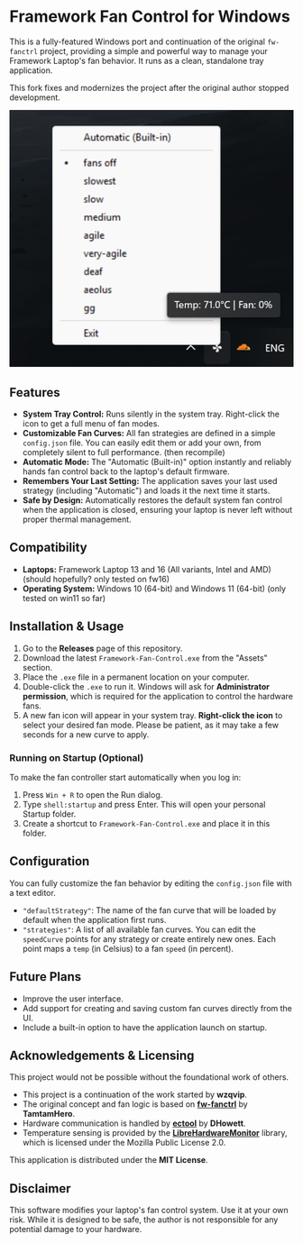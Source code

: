 # Framework Fan Control for Windows

This is a fully-featured Windows port and continuation of the original `fw-fanctrl` project, providing a simple and powerful way to manage your Framework Laptop's fan behavior. It runs as a clean, standalone tray application.

This fork fixes and modernizes the project after the original author stopped development.

![Application Screenshot](pic1.png)

## Features

*   **System Tray Control:** Runs silently in the system tray. Right-click the icon to get a full menu of fan modes.
*   **Customizable Fan Curves:** All fan strategies are defined in a simple `config.json` file. You can easily edit them or add your own, from completely silent to full performance. (then recompile)
*   **Automatic Mode:** The "Automatic (Built-in)" option instantly and reliably hands fan control back to the laptop's default firmware.
*   **Remembers Your Last Setting:** The application saves your last used strategy (including "Automatic") and loads it the next time it starts.
*   **Safe by Design:** Automatically restores the default system fan control when the application is closed, ensuring your laptop is never left without proper thermal management.

## Compatibility

*   **Laptops:** Framework Laptop 13 and 16 (All variants, Intel and AMD) (should hopefully? only tested on fw16)
*   **Operating System:** Windows 10 (64-bit) and Windows 11 (64-bit) (only tested on win11 so far)

## Installation & Usage

1.  Go to the **Releases** page of this repository.
2.  Download the latest `Framework-Fan-Control.exe` from the "Assets" section.
3.  Place the `.exe` file in a permanent location on your computer.
4.  Double-click the `.exe` to run it. Windows will ask for **Administrator permission**, which is required for the application to control the hardware fans.
5.  A new fan icon will appear in your system tray. **Right-click the icon** to select your desired fan mode. Please be patient, as it may take a few seconds for a new curve to apply.

### Running on Startup (Optional)

To make the fan controller start automatically when you log in:
1.  Press `Win + R` to open the Run dialog.
2.  Type `shell:startup` and press Enter. This will open your personal Startup folder.
3.  Create a shortcut to `Framework-Fan-Control.exe` and place it in this folder.

## Configuration

You can fully customize the fan behavior by editing the `config.json` file with a text editor.

*   `"defaultStrategy"`: The name of the fan curve that will be loaded by default when the application first runs.
*   `"strategies"`: A list of all available fan curves. You can edit the `speedCurve` points for any strategy or create entirely new ones. Each point maps a `temp` (in Celsius) to a fan `speed` (in percent).

## Future Plans

*   Improve the user interface.
*   Add support for creating and saving custom fan curves directly from the UI.
*   Include a built-in option to have the application launch on startup.

## Acknowledgements & Licensing

This project would not be possible without the foundational work of others.

*   This project is a continuation of the work started by **wzqvip**.
*   The original concept and fan logic is based on **[fw-fanctrl](https://github.com/TamtamHero/fw-fanctrl)** by **TamtamHero**.
*   Hardware communication is handled by **[ectool](https://github.com/DHowett/FrameworkWindowsUtils)** by **DHowett**.
*   Temperature sensing is provided by the **[LibreHardwareMonitor](https://github.com/LibreHardwareMonitor/LibreHardwareMonitor)** library, which is licensed under the Mozilla Public License 2.0.

This application is distributed under the **MIT License**.

## Disclaimer

This software modifies your laptop's fan control system. Use it at your own risk. While it is designed to be safe, the author is not responsible for any potential damage to your hardware.
